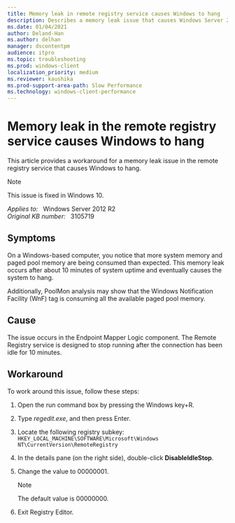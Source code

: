 ```yaml
---
title: Memory leak in remote registry service causes Windows to hang
description: Describes a memory leak issue that causes Windows Server 2012 and Windows 8 to hang. This memory leak involves the WnF tag, which consumes all available paged pool memory. A workaround is provided.
ms.date: 01/04/2021
author: Deland-Han 
ms.author: delhan
manager: dscontentpm
audience: itpro
ms.topic: troubleshooting
ms.prod: windows-client
localization_priority: medium
ms.reviewer: kaushika
ms.prod-support-area-path: Slow Performance
ms.technology: windows-client-performance
---
```

# Memory leak in the remote registry service causes Windows to hang

This article provides a workaround for a memory leak issue in the remote registry service that causes Windows to hang.

> [!NOTE]
> This issue is fixed in Windows 10.

_Applies to:_ &nbsp; Windows Server 2012 R2  
_Original KB number:_ &nbsp; 3105719

## Symptoms

On a Windows-based computer, you notice that more system memory and paged pool memory are being consumed than expected. This memory leak occurs after about 10 minutes of system uptime and eventually causes the system to hang.

Additionally, PoolMon analysis may show that the Windows Notification Facility (WnF) tag is consuming all the available paged pool memory.

## Cause

The issue occurs in the Endpoint Mapper Logic component. The Remote Registry service is designed to stop running after the connection has been idle for 10 minutes.

## Workaround

To work around this issue, follow these steps:

1. Open the run command box by pressing the Windows key+R.
2. Type *regedit.exe*, and then press Enter.
3. Locate the following registry subkey:  
   `HKEY_LOCAL_MACHINE\SOFTWARE\Microsoft\Windows NT\CurrentVersion\RemoteRegistry`

4. In the details pane (on the right side), double-click **DisableIdleStop**.
5. Change the value to 00000001.

   > [!NOTE]
   > The default value is 00000000.

6. Exit Registry Editor.
